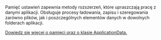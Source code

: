 ﻿Pamięć ustawień zapewnia metody rozszerzeń, które upraszczają pracę z danymi aplikacji. Obsługuje procesy ładowania, zapisu i szeregowania zarówno plików, jak i poszczególnych elementów danych w dowolnych folderach aplikacji.

[Dowiedz się więcej o pamięci oraz o klasie ApplicationData.](https://docs.microsoft.com/en-us/uwp/api/windows.storage.applicationdata)
